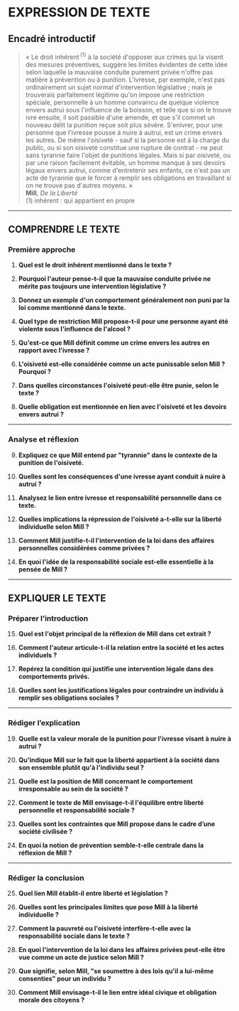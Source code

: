 # EXPRESSION DE TEXTE

## Encadré introductif
> « Le droit inhérent&#x202F;<sup>(1)</sup> à la société d'opposer aux crimes qui la visent des mesures préventives, suggère les limites évidentes de cette idée selon laquelle la mauvaise conduite purement privée n'offre pas matière à prévention ou à punition. L'ivresse, par exemple, n'est pas ordinairement un sujet normal d'intervention législative ; mais je trouverais parfaitement légitime qu'on impose une restriction spéciale, personnelle à un homme convaincu de quelque violence envers autrui sous l'influence de la boisson, et telle que si on le trouve ivre ensuite, il soit passible d'une amende, et que s'il commet un nouveau délit la punition reçue soit plus sévère. S'enivrer, pour une personne que l'ivresse pousse à nuire à autrui, est un crime envers les autres. De même l'oisiveté - sauf si la personne est à la charge du public, ou si son oisiveté constitue une rupture de contrat - ne peut sans tyrannie faire l'objet de punitions légales. Mais si par oisiveté, ou par une raison facilement évitable, un homme manque à ses devoirs légaux envers autrui, comme d'entretenir ses enfants, ce n'est pas un acte de tyrannie que le forcer à remplir ses obligations en travaillant si on ne trouve pas d'autres moyens. »<br/><b>Mill</b>, <i>De la Liberté</i><br/>(1) inhérent : qui appartient en propre

---

## COMPRENDRE LE TEXTE

### Première approche

1. **Quel est le droit inhérent mentionné dans le texte ?**

2. **Pourquoi l'auteur pense-t-il que la mauvaise conduite privée ne mérite pas toujours une intervention législative ?**

3. **Donnez un exemple d'un comportement généralement non puni par la loi comme mentionné dans le texte.**

4. **Quel type de restriction Mill propose-t-il pour une personne ayant été violente sous l'influence de l'alcool ?**

5. **Qu'est-ce que Mill définit comme un crime envers les autres en rapport avec l'ivresse ?**

6. **L'oisiveté est-elle considérée comme un acte punissable selon Mill ? Pourquoi ?**

7. **Dans quelles circonstances l'oisiveté peut-elle être punie, selon le texte ?**

8. **Quelle obligation est mentionnée en lien avec l'oisiveté et les devoirs envers autrui ?**

---

### Analyse et réflexion

9. **Expliquez ce que Mill entend par "tyrannie" dans le contexte de la punition de l'oisiveté.**

10. **Quelles sont les conséquences d'une ivresse ayant conduit à nuire à autrui ?**

11. **Analysez le lien entre ivresse et responsabilité personnelle dans ce texte.**

12. **Quelles implications la répression de l'oisiveté a-t-elle sur la liberté individuelle selon Mill ?**

13. **Comment Mill justifie-t-il l'intervention de la loi dans des affaires personnelles considérées comme privées ?**

14. **En quoi l'idée de la responsabilité sociale est-elle essentielle à la pensée de Mill ?**

---

## EXPLIQUER LE TEXTE

### Préparer l’introduction

15. **Quel est l'objet principal de la réflexion de Mill dans cet extrait ?**

16. **Comment l'auteur articule-t-il la relation entre la société et les actes individuels ?**

17. **Repérez la condition qui justifie une intervention légale dans des comportements privés.**

18. **Quelles sont les justifications légales pour contraindre un individu à remplir ses obligations sociales ?**

---

### Rédiger l’explication

19. **Quelle est la valeur morale de la punition pour l'ivresse visant à nuire à autrui ?**

20. **Qu'indique Mill sur le fait que la liberté appartient à la société dans son ensemble plutôt qu'à l'individu seul ?**

21. **Quelle est la position de Mill concernant le comportement irresponsable au sein de la société ?**

22. **Comment le texte de Mill envisage-t-il l'équilibre entre liberté personnelle et responsabilité sociale ?**

23. **Quelles sont les contraintes que Mill propose dans le cadre d’une société civilisée ?**

24. **En quoi la notion de prévention semble-t-elle centrale dans la réflexion de Mill ?** 

---

### Rédiger la conclusion

25. **Quel lien Mill établit-il entre liberté et législation ?**

26. **Quelles sont les principales limites que pose Mill à la liberté individuelle ?**

27. **Comment la pauvreté ou l'oisiveté interfère-t-elle avec la responsabilité sociale dans le texte ?**

28. **En quoi l'intervention de la loi dans les affaires privées peut-elle être vue comme un acte de justice selon Mill ?**

29. **Que signifie, selon Mill, "se soumettre à des lois qu'il a lui-même consenties" pour un individu ?**

30. **Comment Mill envisage-t-il le lien entre idéal civique et obligation morale des citoyens ?**